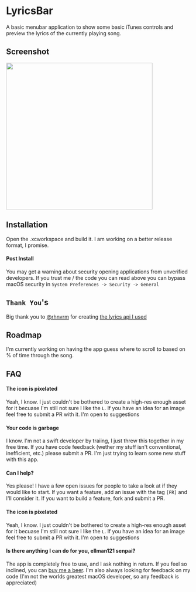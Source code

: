 # LyricsBar
A basic menubar application to show some basic iTunes controls and preview the lyrics of the currently playing song.

## Screenshot
<img src="https://elliottrarden.me/assets/LyricBar_Screenshot.png" height="400" width="400">

## Installation
Open the .xcworkspace and build it.  I am working on a better release format, I promise.

#### Post Install
You may get a warning about security opening applications from unverified developers.  If you trust me / the code you can read above you can bypass macOS security in `System Preferences -> Security -> General`

## `Thank You`'s
Big thank you to [@rhnvrm](https://github.com/rhnvrm) for creating [the lyrics api I used](https://github.com/rhnvrm/lyric-api)

## Roadmap
I'm currently working on having the app guess where to scroll to based on % of time through the song.  

## FAQ

#### The icon is pixelated
Yeah, I know.  I just couldn't be bothered to create a high-res enough asset for it becuase I'm still not sure I like the `L`.  If you have an idea for an image feel free to submit a PR with it.  I'm open to suggestions

#### Your code is garbage
I know.  I'm not a swift developer by traiing, I just threw this together in my free time.  If you have code feedback (wether my stuff isn't conventional, inefficient, etc.) please submit a PR.  I'm just trying to learn some new stuff with this app.

#### Can I help?
Yes please!  I have a few open issues for people to take a look at if they would like to start.  If you want a feature, add an issue with the tag `[FR]` and I'll consider it.  If you want to build a feature, fork and submit a PR.

#### The icon is pixelated
Yeah, I know.  I just couldn't be bothered to create a high-res enough asset for it becuase I'm still not sure I like the `L`.  If you have an idea for an image feel free to submit a PR with it.  I'm open to suggestions

#### Is there anything I can do for you, ellman121 senpai?
The app is completely free to use, and I ask nothing in return.  If you feel so inclined, you can [buy me a beer](https://paypal.me/ellman121).  I'm also always looking for feedback on my code (I'm not the worlds greatest macOS developer, so any feedback is appreciated)
